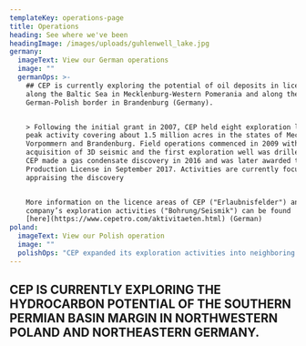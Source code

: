 ```yaml
---
templateKey: operations-page
title: Operations
heading: See where we've been
headingImage: /images/uploads/guhlenwell_lake.jpg
germany:
  imageText: View our German operations
  image: ""
  germanOps: >-
    ## CEP is currently exploring the potential of oil deposits in licenced areas
    along the Baltic Sea in Mecklenburg-Western Pomerania and along the
    German-Polish border in Brandenburg (Germany).


    > Following the initial grant in 2007, CEP held eight exploration licenses at
    peak activity covering about 1.5 million acres in the states of Mecklenburg
    Vorpommern and Brandenburg. Field operations commenced in 2009 with
    acquisition of 3D seismic and the first exploration well was drilled in 2011.
    CEP made a gas condensate discovery in 2016 and was later awarded the Guhlen
    Production License in September 2017. Activities are currently focused on
    appraising the discovery


    More information on the licence areas of CEP ("Erlaubnisfelder") and the
    company’s exploration activities ("Bohrung/Seismik") can be found
    [here](https://www.cepetro.com/aktivitaeten.html) (German)
poland:
  imageText: View our Polish operation
  image: ""
  polishOps: "CEP expanded its exploration activities into neighboring Poland by participating in the first hydrocarbon concessions licensing round in 2016 after successfully completing the pre-qualification procedure. Following the competitive process which follows the European Union Directive 94/22, CEP was awarded the Wolin Concession in northwest Poland in December 2017. The Onshore/ Offshore License is flanked by, and on trend with, two conventional gas-bearing reservoirs where 6 successful wells have been drilled to date.\r\n\n\rCEP has successfully completed an onshore 2D seismic program in late 2018 and in early June of 2019, completed an OBN based 3D seismic survey which is the first of its kind to be conducted in Poland. More information about our activities in Poland can be found here\n\nMore in formation can be found [here](https://focused-payne-ffde0a.netlify.com/pl)"
---
```


## CEP IS CURRENTLY EXPLORING THE HYDROCARBON POTENTIAL OF THE SOUTHERN PERMIAN BASIN MARGIN IN NORTHWESTERN POLAND AND NORTHEASTERN GERMANY.
